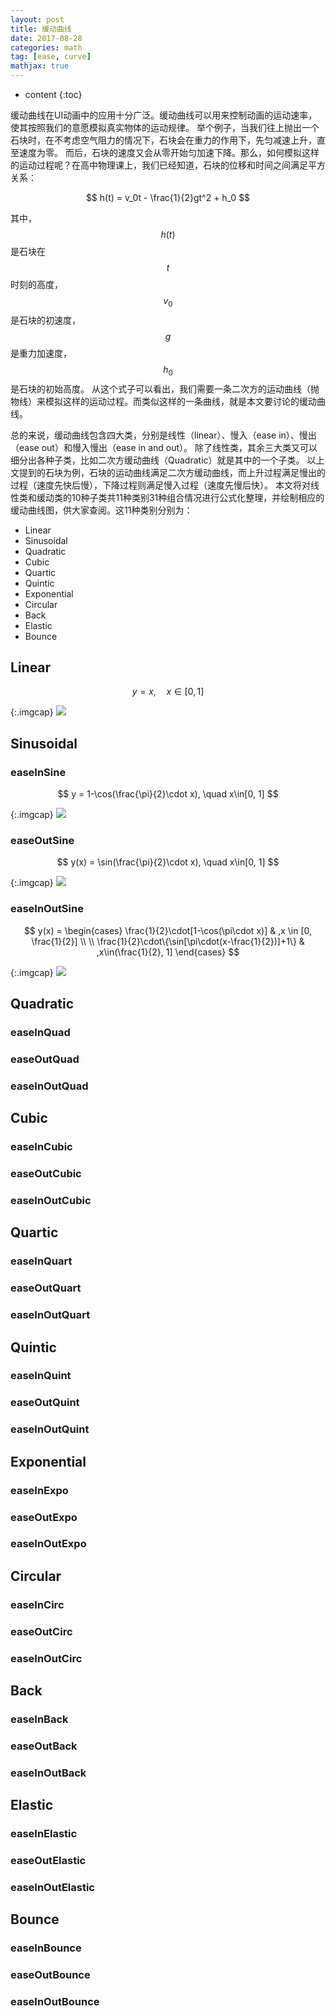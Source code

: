 ```yaml
---
layout: post
title: 缓动曲线
date: 2017-08-28
categories: math
tag: [ease, curve]
mathjax: true
---
```


* content
{:toc}

缓动曲线在UI动画中的应用十分广泛。缓动曲线可以用来控制动画的运动速率，使其按照我们的意愿模拟真实物体的运动规律。
举个例子，当我们往上抛出一个石块时，在不考虑空气阻力的情况下，石块会在重力的作用下，先匀减速上升，直至速度为零。
而后，石块的速度又会从零开始匀加速下降。那么，如何模拟这样的运动过程呢？在高中物理课上，我们已经知道，石块的位移和时间之间满足平方关系：

$$
h(t) = v_0t - \frac{1}{2}gt^2 + h_0
$$

其中，$$h(t)$$是石块在$$t$$时刻的高度，$$v_0$$是石块的初速度，$$g$$是重力加速度，$$h_0$$是石块的初始高度。
从这个式子可以看出，我们需要一条二次方的运动曲线（抛物线）来模拟这样的运动过程。而类似这样的一条曲线，就是本文要讨论的缓动曲线。


总的来说，缓动曲线包含四大类，分别是线性（linear）、慢入（ease in）、慢出（ease out）和慢入慢出（ease in and out）。
除了线性类，其余三大类又可以细分出各种子类，比如二次方缓动曲线（Quadratic）就是其中的一个子类。
以上文提到的石块为例，石块的运动曲线满足二次方缓动曲线，而上升过程满足慢出的过程（速度先快后慢），下降过程则满足慢入过程（速度先慢后快）。
本文将对线性类和缓动类的10种子类共11种类别31种组合情况进行公式化整理，并绘制相应的缓动曲线图，供大家查阅。这11种类别分别为：

- Linear
- Sinusoidal
- Quadratic
- Cubic
- Quartic
- Quintic
- Exponential
- Circular
- Back
- Elastic
- Bounce

## Linear

$$
y = x, \quad x\in[0, 1]
$$


{:.imgcap}
![](/assets/img/2017/08/28/linear.svg)

## Sinusoidal
### easeInSine

$$
y = 1-\cos(\frac{\pi}{2}\cdot x), \quad x\in[0, 1]
$$

{:.imgcap}
![](/assets/img/2017/08/28/easeInSine.svg)

### easeOutSine

$$
y(x) = \sin(\frac{\pi}{2}\cdot x), \quad  x\in[0, 1]
$$

{:.imgcap}
![](/assets/img/2017/08/28/easeOutSine.svg)

### easeInOutSine

$$
y(x) =
\begin{cases}
\frac{1}{2}\cdot[1-\cos(\pi\cdot x)] & ,x \in [0, \frac{1}{2}] \\
\\
\frac{1}{2}\cdot\{\sin[\pi\cdot(x-\frac{1}{2})]+1\} & ,x\in(\frac{1}{2}, 1]
\end{cases}
$$


{:.imgcap}
![](/assets/img/2017/08/28/easeInOutSine.svg)


## Quadratic
### easeInQuad
### easeOutQuad
### easeInOutQuad

## Cubic
### easeInCubic
### easeOutCubic
### easeInOutCubic

## Quartic
### easeInQuart
### easeOutQuart
### easeInOutQuart

## Quintic
### easeInQuint
### easeOutQuint
### easeInOutQuint

## Exponential
### easeInExpo
### easeOutExpo
### easeInOutExpo

## Circular
### easeInCirc
### easeOutCirc
### easeInOutCirc

## Back
### easeInBack
### easeOutBack
### easeInOutBack

## Elastic
### easeInElastic
### easeOutElastic
### easeInOutElastic

## Bounce
### easeInBounce
### easeOutBounce
### easeInOutBounce
